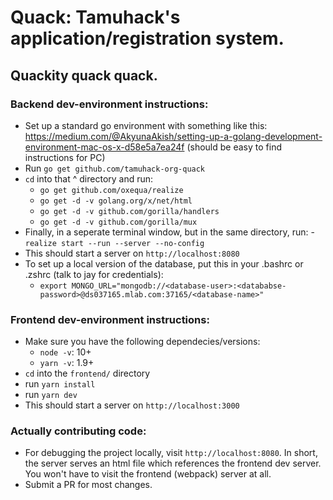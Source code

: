 # Quack: Tamuhack's application/registration system.
## Quackity quack quack.

### Backend dev-environment instructions:
- Set up a standard go environment with something like this: 
  https://medium.com/@AkyunaAkish/setting-up-a-golang-development-environment-mac-os-x-d58e5a7ea24f 
  (should be easy to find instructions for PC)
- Run `go get github.com/tamuhack-org-quack`
- `cd` into that ^ directory and run:
  - `go get github.com/oxequa/realize`
  - `go get -d -v golang.org/x/net/html`
  - `go get -d -v github.com/gorilla/handlers`
  - `go get -d -v github.com/gorilla/mux`
- Finally, in a seperate terminal window, but in the same directory, run:
  -`realize start --run --server --no-config`
- This should start a server on `http://localhost:8080`
- To set up a local version of the database, put this in your .bashrc or .zshrc (talk to jay for credentials):
  - `export MONGO_URL="mongodb://<database-user>:<datababse-password>@ds037165.mlab.com:37165/<database-name>"`

### Frontend dev-environment instructions:
- Make sure you have the following dependecies/versions:
  - `node -v`: 10+
  - `yarn -v`: 1.9+
- `cd` into the `frontend/` directory
- run `yarn install`
- run `yarn dev`
- This should start a server on `http://localhost:3000`

### Actually contributing code:
- For debugging the project locally, visit `http://localhost:8080`. In short, the server serves an html file which references the frontend dev server. You won't have to visit the frontend (webpack) server at all.
- Submit a PR for most changes.
